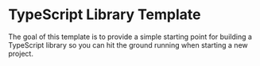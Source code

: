 # TypeScript Library Template

The goal of this template is to provide a simple starting point for building a TypeScript library so you can hit the ground running when starting a new project.
